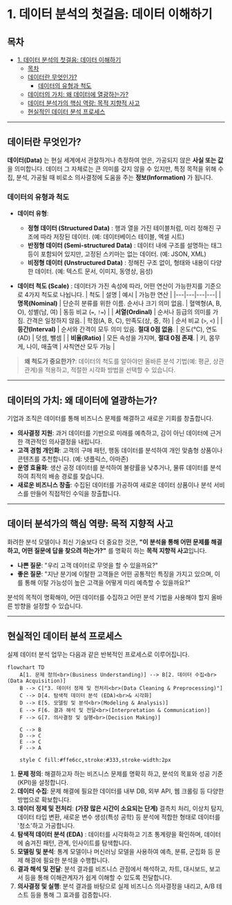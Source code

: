# 1. 데이터 분석의 첫걸음: 데이터 이해하기

## 목차
- [1. 데이터 분석의 첫걸음: 데이터 이해하기](#1-데이터-분석의-첫걸음-데이터-이해하기)
  - [목차](#목차)
  - [데이터란 무엇인가?](#데이터란-무엇인가)
    - [데이터의 유형과 척도](#데이터의-유형과-척도)
  - [데이터의 가치: 왜 데이터에 열광하는가?](#데이터의-가치-왜-데이터에-열광하는가)
  - [데이터 분석가의 핵심 역량: 목적 지향적 사고](#데이터-분석가의-핵심-역량-목적-지향적-사고)
  - [현실적인 데이터 분석 프로세스](#현실적인-데이터-분석-프로세스)

---

## 데이터란 무엇인가?

**데이터(Data)** 는 현실 세계에서 관찰하거나 측정하여 얻은, 가공되지 않은 **사실 또는 값**을 의미합니다. 데이터 그 자체로는 큰 의미를 갖지 않을 수 있지만, 특정 목적을 위해 수집, 분석, 가공될 때 비로소 의사결정에 도움을 주는 **정보(Information)** 가 됩니다.

### 데이터의 유형과 척도

- **데이터 유형**:
    - **정형 데이터 (Structured Data)** : 행과 열을 가진 테이블처럼, 미리 정해진 구조에 따라 저장된 데이터. (예: 데이터베이스 테이블, 엑셀 시트)
    - **반정형 데이터 (Semi-structured Data)** : 데이터 내에 구조를 설명하는 태그 등이 포함되어 있지만, 고정된 스키마는 없는 데이터. (예: JSON, XML)
    - **비정형 데이터 (Unstructured Data)** : 정해진 구조 없이, 형태와 내용이 다양한 데이터. (예: 텍스트 문서, 이미지, 동영상, 음성)

- **데이터 척도 (Scale)** : 데이터가 가진 속성에 따라, 어떤 연산이 가능한지를 기준으로 4가지 척도로 나뉩니다.
    | 척도 | 설명 | 예시 | 가능한 연산 |
    |---|---|---|---|
    | **명목(Nominal)**  | 단순히 분류를 위한 이름. 순서나 크기 의미 없음. | 혈액형(A, B, O), 성별(남, 여) | 동등 비교 (`=`, `!=`) |
    | **서열(Ordinal)**  | 순서나 등급의 의미를 가짐. 간격은 일정하지 않음. | 학점(A, B, C), 만족도(상, 중, 하) | 순서 비교 (`>`, `<`) |
    | **등간(Interval)**  | 순서와 간격이 모두 의미 있음. **절대 0점 없음**. | 온도(°C), 연도(AD) | 덧셈, 뺄셈 |
    | **비율(Ratio)**  | 모든 속성을 가지며, **절대 0점 존재**. | 키, 몸무게, 나이, 매출액 | 사칙연산 모두 가능 |

> **왜 척도가 중요한가?**: 데이터의 척도를 알아야만 올바른 분석 기법(예: 평균, 상관관계)을 적용하고, 적절한 시각화 방법을 선택할 수 있습니다.

---

## 데이터의 가치: 왜 데이터에 열광하는가?

기업과 조직은 데이터를 통해 비즈니스 문제를 해결하고 새로운 기회를 창출합니다.

- **의사결정 지원**: 과거 데이터를 기반으로 미래를 예측하고, 감이 아닌 데이터에 근거한 객관적인 의사결정을 내립니다.
- **고객 경험 개인화**: 고객의 구매 패턴, 행동 데이터를 분석하여 개인 맞춤형 상품이나 콘텐츠를 추천합니다. (예: 넷플릭스, 아마존)
- **운영 효율화**: 생산 공정 데이터를 분석하여 불량률을 낮추거나, 물류 데이터를 분석하여 최적의 배송 경로를 찾습니다.
- **새로운 비즈니스 창출**: 수집된 데이터를 가공하여 새로운 데이터 상품이나 분석 서비스를 만들어 직접적인 수익을 창출합니다.

---

## 데이터 분석가의 핵심 역량: 목적 지향적 사고

화려한 분석 모델이나 최신 기술보다 더 중요한 것은, **"이 분석을 통해 어떤 문제를 해결하고, 어떤 질문에 답을 찾으려 하는가?"** 를 명확히 하는 **목적 지향적 사고**입니다.

- **나쁜 질문**: "우리 고객 데이터로 무엇을 할 수 있을까요?"
- **좋은 질문**: "지난 분기에 이탈한 고객들은 어떤 공통적인 특징을 가지고 있으며, 이를 통해 이탈 가능성이 높은 고객을 어떻게 미리 예측할 수 있을까요?"

분석의 목적이 명확해야, 어떤 데이터를 수집하고 어떤 분석 기법을 사용해야 할지 올바른 방향을 설정할 수 있습니다.

---

## 현실적인 데이터 분석 프로세스

실제 데이터 분석 업무는 다음과 같은 반복적인 프로세스로 이루어집니다.

```mermaid
flowchart TD
    A[1. 문제 정의<br>(Business Understanding)] --> B[2. 데이터 수집<br>(Data Acquisition)]
    B --> C["3. 데이터 정제 및 전처리<br>(Data Cleaning & Preprocessing)"]
    C --> D[4. 탐색적 데이터 분석 (EDA)<br>& 시각화]
    D --> E[5. 모델링 및 분석<br>(Modeling & Analysis)]
    E --> F[6. 결과 해석 및 전달<br>(Interpretation & Communication)]
    F --> G[7. 의사결정 및 실행<br>(Decision Making)]
    
    C --> B
    D --> C
    E --> C
    F --> A

    style C fill:#ffe6cc,stroke:#333,stroke-width:2px
```

1.  **문제 정의**: 해결하고자 하는 비즈니스 문제를 명확히 하고, 분석의 목표와 성공 기준(KPI)을 설정합니다.
2.  **데이터 수집**: 문제 해결에 필요한 데이터를 내부 DB, 외부 API, 웹 크롤링 등 다양한 방법으로 확보합니다.
3.  **데이터 정제 및 전처리**: **(가장 많은 시간이 소요되는 단계)**  결측치 처리, 이상치 탐지, 데이터 타입 변환, 새로운 변수 생성(특성 공학) 등 분석에 적합한 형태로 데이터를 '청소'하고 가공합니다.
4.  **탐색적 데이터 분석 (EDA)** : 데이터를 시각화하고 기초 통계량을 확인하며, 데이터에 숨겨진 패턴, 관계, 인사이트를 탐색합니다.
5.  **모델링 및 분석**: 통계 모델이나 머신러닝 모델을 사용하여 예측, 분류, 군집화 등 문제 해결에 필요한 분석을 수행합니다.
6.  **결과 해석 및 전달**: 분석 결과를 비즈니스 관점에서 해석하고, 차트, 대시보드, 보고서 등을 통해 이해관계자가 쉽게 이해할 수 있도록 전달합니다.
7.  **의사결정 및 실행**: 분석 결과를 바탕으로 실제 비즈니스 의사결정을 내리고, A/B 테스트 등을 통해 그 효과를 검증합니다.